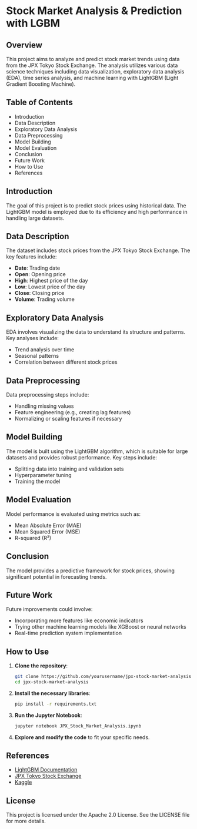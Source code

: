 # Stock Market Analysis & Prediction with LGBM

## Overview
This project aims to analyze and predict stock market trends using data from the JPX Tokyo Stock Exchange. The analysis utilizes various data science techniques including data visualization, exploratory data analysis (EDA), time series analysis, and machine learning with LightGBM (Light Gradient Boosting Machine).

## Table of Contents
- Introduction
- Data Description
- Exploratory Data Analysis
- Data Preprocessing
- Model Building
- Model Evaluation
- Conclusion
- Future Work
- How to Use
- References

## Introduction
The goal of this project is to predict stock prices using historical data. The LightGBM model is employed due to its efficiency and high performance in handling large datasets.

## Data Description
The dataset includes stock prices from the JPX Tokyo Stock Exchange. The key features include:
- **Date**: Trading date
- **Open**: Opening price
- **High**: Highest price of the day
- **Low**: Lowest price of the day
- **Close**: Closing price
- **Volume**: Trading volume

## Exploratory Data Analysis
EDA involves visualizing the data to understand its structure and patterns. Key analyses include:
- Trend analysis over time
- Seasonal patterns
- Correlation between different stock prices

## Data Preprocessing
Data preprocessing steps include:
- Handling missing values
- Feature engineering (e.g., creating lag features)
- Normalizing or scaling features if necessary

## Model Building
The model is built using the LightGBM algorithm, which is suitable for large datasets and provides robust performance. Key steps include:
- Splitting data into training and validation sets
- Hyperparameter tuning
- Training the model

## Model Evaluation
Model performance is evaluated using metrics such as:
- Mean Absolute Error (MAE)
- Mean Squared Error (MSE)
- R-squared (R²)

## Conclusion
The model provides a predictive framework for stock prices, showing significant potential in forecasting trends. 

## Future Work
Future improvements could involve:
- Incorporating more features like economic indicators
- Trying other machine learning models like XGBoost or neural networks
- Real-time prediction system implementation

## How to Use
1. **Clone the repository**:
   ```bash
   git clone https://github.com/yourusername/jpx-stock-market-analysis.git
   cd jpx-stock-market-analysis
   ```

2. **Install the necessary libraries**:
   ```bash
   pip install -r requirements.txt
   ```

3. **Run the Jupyter Notebook**:
   ```bash
   jupyter notebook JPX_Stock_Market_Analysis.ipynb
   ```

4. **Explore and modify the code** to fit your specific needs.

## References
- [LightGBM Documentation](https://lightgbm.readthedocs.io/)
- [JPX Tokyo Stock Exchange](https://www.jpx.co.jp/)
- [Kaggle](https://www.kaggle.com/)

## License
This project is licensed under the Apache 2.0 License. See the LICENSE file for more details.
